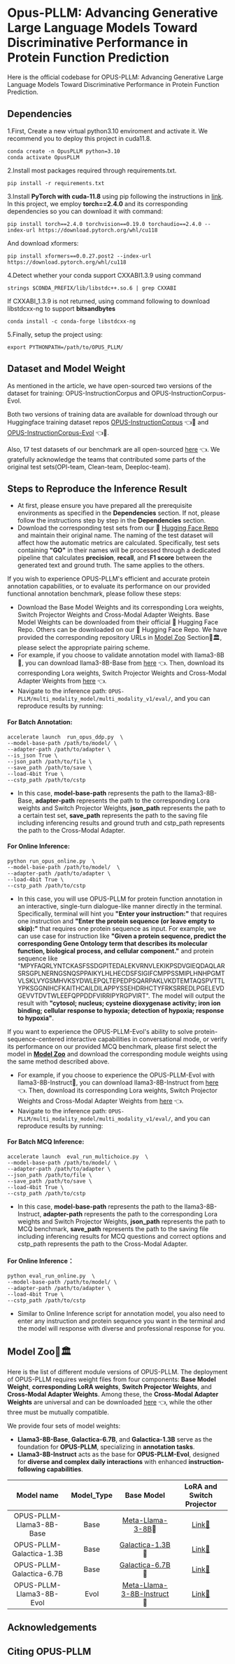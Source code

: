 # Opus-PLLM: Advancing Generative Large Language Models Toward Discriminative Performance in Protein Function Prediction

Here is the official codebase for OPUS-PLLM: Advancing Generative Large Language Models Toward Discriminative Performance in Protein Function Prediction.



## Dependencies

1.First, Create a new virtual python3.10 enviroment and activate it. We recommend you to deploy this project in cuda11.8.

```shell
conda create -n OpusPLLM python=3.10
conda activate OpusPLLM
```

2.Install most packages required through requirements.txt.

```shell
pip install -r requirements.txt
```

3.Install **PyTorch with cuda-11.8** using pip following the instructions in [link](https://pytorch.org/get-started/locally/). In this project, we employ **torch==2.4.0** and its corresponding dependencies so you can download it with command:

```shell
pip install torch==2.4.0 torchvision==0.19.0 torchaudio==2.4.0 --index-url https://download.pytorch.org/whl/cu118
```

And download xformers:

```shell
pip install xformers==0.0.27.post2 --index-url https://download.pytorch.org/whl/cu118
```

4.Detect whether your conda support CXXABI1.3.9 using command 

```shell
strings $CONDA_PREFIX/lib/libstdc++.so.6 | grep CXXABI
```

If CXXABI_1.3.9 is not returned, using command following to download libstdcxx-ng to support  **bitsandbytes**

```shell
conda install -c conda-forge libstdcxx-ng
```

5.Finally, setup the project using:

```shell
export PYTHONPATH=/path/to/OPUS_PLLM/
```



## Dataset and Model Weight

As mentioned in the article, we have open-sourced two versions of the dataset for training:  OPUS-InstructionCorpus and OPUS-InstructionCorpus-Evol.

Both two versions of training data are available for download through our Huggingface training dataset repos [OPUS-InstructionCorpus](https://huggingface.co/datasets/YifanXu24/OPUS-InstructionCorpus) 👈🤗 and [OPUS-InstructionCorpus-Evol](https://huggingface.co/datasets/YifanXu24/OPUS-InstructionCorpus-Evol) 👈🤗.  

Also, 17 test datasets of our benchmark are all open-sourced [here](https://huggingface.co/YifanXu24/OPUS-InstructionCorpus-Benchmark) 👈.  We gratefully acknowledge the teams that contributed some parts of the original test sets(OPI-team, Clean-team, Deeploc-team).

## Steps to Reproduce the Inference Result 

- At first, please ensure you have prepared all the prerequisite environments as specified in the **Dependencies** section. If not, please follow the instructions step by step in the **Dependencies** section.
- Download the corresponding test sets from our 🤗  [Hugging Face Repo](https://huggingface.co/YifanXu24/OPUS-InstructionCorpus-Benchmark)  and maintain their original name. The naming of the test dataset will affect how the automatic metrics are calculated. Specifically, test sets containing **"GO"** in their names will be processed through a dedicated pipeline that calculates **precision**, **recall**, and **F1 score** between the generated text and ground truth. The same applies to the others.

If you wish to experience OPUS-PLLM's efficient and accurate protein annotation capabilities, or to evaluate its performance on our provided functional annotation benchmark, please follow these steps:

- Download the Base Model Weights and its corresponding Lora weights, Switch Projector Weights and Cross-Modal Adapter Weights. Base Model Weights can be downloaded from their official 🤗 Hugging Face Repo. Others can be downloaded on our 🤗 Hugging Face Repo. We have provided the corresponding repository URLs in [Model Zoo](#zoo)  Section🦒🏛️, please select the appropriate pairing scheme.
- For example, if you choose to validate annotation model with llama3-8B🐪, you can download llama3-8B-Base from [here](https://huggingface.co/meta-llama/Meta-Llama-3-8B) 👈. Then, download its corresponding Lora weights, Switch Projector Weights and Cross-Modal Adapter Weights from [here](https://huggingface.co/YifanXu24/OPUS-PLLM-Llama3-8B-Base) 👈.
- Navigate to the inference path: `OPUS-PLLM/multi_modality_model/multi_modality_v1/eval/`, and you can reproduce results by running:



#### For Batch Annotation:

```shell
accelerate launch  run_opus_ddp.py  \
--model-base-path /path/to/model/ \
--adapter-path /path/to/adapter \
--is_json True \
--json_path /path/to/file \
--save_path /path/to/save \
--load-4bit True \
--cstp_path /path/to/cstp
```

- In this case, **model-base-path** represents the path to the llama3-8B-Base, **adapter-path** represents the path to the corresponding Lora weights and Switch Projector Weights, **json_path** represents the path to a certain test set, **save_path** represents the path to the saving file including inferencing results and ground truth and cstp_path represents the path to the Cross-Modal Adapter.

#### For Online Inference:

```shell
python run_opus_online.py  \
--model-base-path /path/to/model/  \
--adapter-path /path/to/adapter \
--load-4bit True \
--cstp_path /path/to/cstp
```

- In this case, you will use OPUS-PLLM for protein function annotation in an interactive, single-turn dialogue-like manner directly in the terminal. Specifically, terminal will hint you **"Enter your instruction:"** that requires one instruction and **"Enter the protein sequence (or leave empty to skip):"** that requires one protein sequence as input. For example, we can use case for instruction like **"Given a protein sequence, predict the corresponding Gene Ontology term that describes its molecular function, biological process, and cellular component."** and protein sequence like "MPYFAQRLYNTCKASFSSDGPITEDALEKVRNVLEKIKPSDVGIEQDAQLARSRSGPLNERNGSNQSPPAIKYLHLHECDSFSIGIFCMPPSSMIPLHNHPGMTVLSKLVYGSMHVKSYDWLEPQLTEPEDPSQARPAKLVKDTEMTAQSPVTTLYPKSGGNIHCFKAITHCAILDILAPPYSSEHDRHCTYFRKSRREDLPGELEVDGEVVTDVTWLEEFQPPDDFVIRRIPYRGPVIRT". The model will output the result with **"cytosol; nucleus; cysteine dioxygenase activity; iron ion binding; cellular response to hypoxia; detection of hypoxia; response to hypoxia"**.

If you want to experience the OPUS-PLLM-Evol's ability to solve protein-sequence-centered interactive capabilities in conversational mode, or verify its performance on our provided MCQ benchmark, please first select the model in **[Model Zoo](#model-zoo🦒🏛️)** and download the corresponding module weights using the same method described above.

- For example, if you choose to experience the OPUS-PLLM-Evol with llama3-8B-Instruct🐪, you can download llama3-8B-Instruct from [here](https://huggingface.co/meta-llama/Meta-Llama-3-8B-Instruct) 👈. Then, download its corresponding Lora weights, Switch Projector Weights and Cross-Modal Adapter Weights from [here](https://huggingface.co/YifanXu24/OPUS-PLLM-Llama3-8B-Evol) 👈.
- Navigate to the inference path: `OPUS-PLLM/multi_modality_model/multi_modality_v1/eval/`, and you can reproduce results by running:

#### For Batch MCQ Inference:

```shell
accelerate launch  eval_run_multichoice.py  \
--model-base-path /path/to/model/ \
--adapter-path /path/to/adapter \
--json_path /path/to/file \
--save_path /path/to/save \
--load-4bit True \
--cstp_path /path/to/cstp
```

- In this case, **model-base-path** represents the path to the llama3-8B-Instruct, **adapter-path** represents the path to the corresponding Lora weights and Switch Projector Weights, **json_path** represents the path to MCQ benchmark, **save_path** represents the path to the saving file including inferencing results for MCQ questions and correct options and cstp_path represents the path to the Cross-Modal Adapter.

#### For Online Inference：

```shell
python eval_run_online.py  \
--model-base-path /path/to/model/ \
--adapter-path /path/to/adapter \
--load-4bit True \
--cstp_path /path/to/cstp
```

- Similar to Online Inference script for annotation model, you also need to enter any instruction and protein sequence you want in the terminal and the model will response with diverse and professional response for you. 



## Model Zoo🦒🏛️

Here is the list of different module versions of OPUS-PLLM. The deployment of OPUS-PLLM requires weight files from four components: **Base Model Weight**, **corresponding LoRA weights**, **Switch Projector Weights**, and **Cross-Modal Adapter Weights**. Among these, the **Cross-Modal Adapter Weights** are universal and can be downloaded [here](https://huggingface.co/YifanXu24/OPUS-PLLM-CSTP) 👈, while the other three must be mutually compatible.

We provide four sets of model weights:

- **Llama3-8B-Base**, **Galactica-6.7B**, and **Galactica-1.3B** serve as the foundation for **OPUS-PLLM**, specializing in **annotation tasks**.
- **Llama3-8B-Instruct** acts as the base for **OPUS-PLLM-Evol**, designed for **diverse and complex daily interactions** with enhanced **instruction-following capabilities**.

|        Model name        | Model_Type |                          Base Model                          |                  LoRA and Switch Projector                   |
| :----------------------: | :--------: | :----------------------------------------------------------: | :----------------------------------------------------------: |
| OPUS-PLLM-Llama3-8B-Base |    Base    | [Meta-Llama-3-8B](https://huggingface.co/meta-llama/Meta-Llama-3-8B)🐪 | [Link🤗](https://huggingface.co/YifanXu24/OPUS-PLLM-Llama3-8B-Base) |
| OPUS-PLLM-Galactica-1.3B |    Base    | [Galactica-1.3B](https://huggingface.co/facebook/galactica-1.3b)🌌 | [Link🤗](https://huggingface.co/YifanXu24/OPUS-PLLM-Galactica-1.3B-Base) |
| OPUS-PLLM-Galactica-6.7B |    Base    | [Galactica-6.7B](https://huggingface.co/facebook/galactica-6.7b)🌌 | [Link🤗](https://huggingface.co/YifanXu24/OPUS-PLLM-Galactica-6.7B-Base) |
| OPUS-PLLM-Llama3-8B-Evol |    Evol    | [Meta-Llama-3-8B-Instruct](https://huggingface.co/meta-llama/Meta-Llama-3-8B-Instruct)🐪 | [Link🤗](https://huggingface.co/YifanXu24/OPUS-PLLM-Llama3-8B-Evol) |



## Acknowledgements





## Citing OPUS-PLLM
